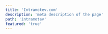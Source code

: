 ```yaml
---
title: 'Intramotev.com'
description: 'meta description of the page'
path: 'intramotev'
featured: 'true'
---
```


